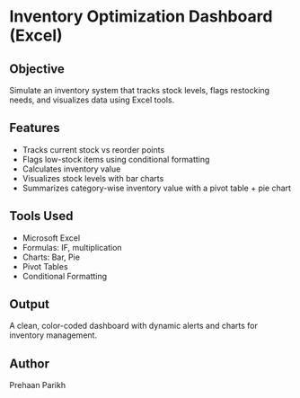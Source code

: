 # Inventory Optimization Dashboard (Excel)

## Objective
Simulate an inventory system that tracks stock levels, flags restocking needs, and visualizes data using Excel tools.

## Features
- Tracks current stock vs reorder points
- Flags low-stock items using conditional formatting
- Calculates inventory value
- Visualizes stock levels with bar charts
- Summarizes category-wise inventory value with a pivot table + pie chart

## Tools Used
- Microsoft Excel
- Formulas: IF, multiplication
- Charts: Bar, Pie
- Pivot Tables
- Conditional Formatting

## Output
A clean, color-coded dashboard with dynamic alerts and charts for inventory management.

## Author
Prehaan Parikh
